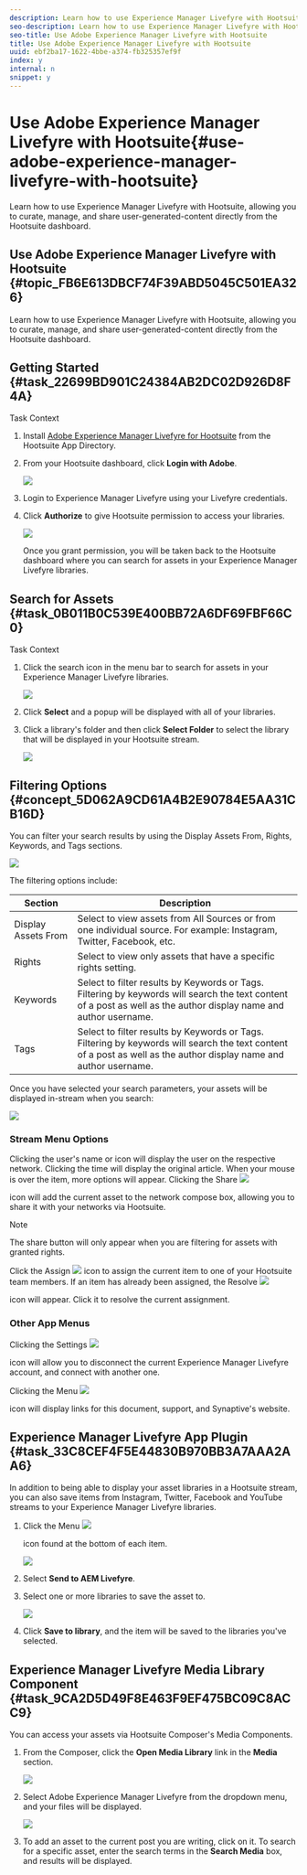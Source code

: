 ```yaml
---
description: Learn how to use Experience Manager Livefyre with Hootsuite, allowing you to curate, manage, and share user-generated-content directly from the Hootsuite dashboard.
seo-description: Learn how to use Experience Manager Livefyre with Hootsuite, allowing you to curate, manage, and share user-generated-content directly from the Hootsuite dashboard.
seo-title: Use Adobe Experience Manager Livefyre with Hootsuite
title: Use Adobe Experience Manager Livefyre with Hootsuite
uuid: ebf2ba17-1622-4bbe-a374-fb325357ef9f
index: y
internal: n
snippet: y
---
```


# Use Adobe Experience Manager Livefyre with Hootsuite{#use-adobe-experience-manager-livefyre-with-hootsuite}

Learn how to use Experience Manager Livefyre with Hootsuite, allowing you to curate, manage, and share user-generated-content directly from the Hootsuite dashboard.

## Use Adobe Experience Manager Livefyre with Hootsuite {#topic_FB6E613DBCF74F39ABD5045C501EA326}

Learn how to use Experience Manager Livefyre with Hootsuite, allowing you to curate, manage, and share user-generated-content directly from the Hootsuite dashboard.

## Getting Started {#task_22699BD901C24384AB2DC02D926D8F4A}

Task Context

1. Install [Adobe Experience Manager Livefyre for Hootsuite](http://apps.hootsuite.com/0/adobe-livefyre) from the Hootsuite App Directory.
1. From your Hootsuite dashboard, click **Login with Adobe**.

   ![](assets/hootsuite-login.png)

1. Login to Experience Manager Livefyre using your Livefyre credentials.
1. Click **Authorize** to give Hootsuite permission to access your libraries.

   ![](assets/hootsuite-authorize.png)

   Once you grant permission, you will be taken back to the Hootsuite dashboard where you can search for assets in your Experience Manager Livefyre libraries. 

## Search for Assets {#task_0B011B0C539E400BB72A6DF69FBF66C0}

Task Context

1. Click the search icon in the menu bar to search for assets in your Experience Manager Livefyre libraries.

   ![](assets/hootsuite-search.png)

1. Click **Select** and a popup will be displayed with all of your libraries.
1. Click a library's folder and then click **Select Folder** to select the library that will be displayed in your Hootsuite stream.

   ![](assets/hootsuite-select.png)

## Filtering Options {#concept_5D062A9CD61A4B2E90784E5AA31CB16D}

You can filter your search results by using the Display Assets From, Rights, Keywords, and Tags sections.

![](assets/hootsuite-filters.png)

The filtering options include:

|Section|Description|
|--- |--- |
|Display Assets From|Select to view assets from All Sources or from one individual source. For example: Instagram, Twitter, Facebook, etc.|
|Rights|Select to view only assets that have a specific rights setting.|
|Keywords|Select to filter results by Keywords or Tags. Filtering by keywords will search the text content of a post as well as the author display name and author username.|
|Tags|Select to filter results by Keywords or Tags. Filtering by keywords will search the text content of a post as well as the author display name and author username.|

Once you have selected your search parameters, your assets will be displayed in-stream when you search:

![](assets/hootsuite-stream.png)

### Stream Menu Options

Clicking the user's name or icon will display the user on the respective network. Clicking the time will display the original article. When your mouse is over the item, more options will appear. Clicking the Share ![](assets/share.png)

icon will add the current asset to the network compose box, allowing you to share it with your networks via Hootsuite.

>[!NOTE]
>
>The share button will only appear when you are filtering for assets with granted rights.

Click the Assign  ![](assets/assign.png) icon to assign the current item to one of your Hootsuite team members. If an item has already been assigned, the Resolve  ![](assets/resolve.png)

icon will appear. Click it to resolve the current assignment.

### Other App Menus

Clicking the Settings  ![](assets/settings.png)

icon will allow you to disconnect the current Experience Manager Livefyre account, and connect with another one.

Clicking the Menu  ![](assets/menu.png)

icon will display links for this document, support, and Synaptive's website. 

## Experience Manager Livefyre App Plugin {#task_33C8CEF4F5E44830B970BB3A7AAA2AA6}

In addition to being able to display your asset libraries in a Hootsuite stream, you can also save items from Instagram, Twitter, Facebook and YouTube streams to your Experience Manager Livefyre libraries. 

1. Click the Menu  ![](assets/mceclip12.png)

   icon found at the bottom of each item.

   ![](assets/hootsuite-menu-icon.png)

1. Select **Send to AEM Livefyre**.
1. Select one or more libraries to save the asset to.

   ![](assets/hootsuite-save.png)

1. Click **Save to library**, and the item will be saved to the libraries you've selected.

## Experience Manager Livefyre Media Library Component {#task_9CA2D5D49F8E463F9EF475BC09C8ACC9}

You can access your assets via Hootsuite Composer's Media Components. 

1. From the Composer, click the **Open Media Library** link in the **Media** section.

   ![](assets/hootsuite-open-media-library.png)

1. Select Adobe Experience Manager Livefyre from the dropdown menu, and your files will be displayed.

   ![](assets/hootsuite-aem-files.png)

1. To add an asset to the current post you are writing, click on it. To search for a specific asset, enter the search terms in the **Search Media** box, and results will be displayed.
